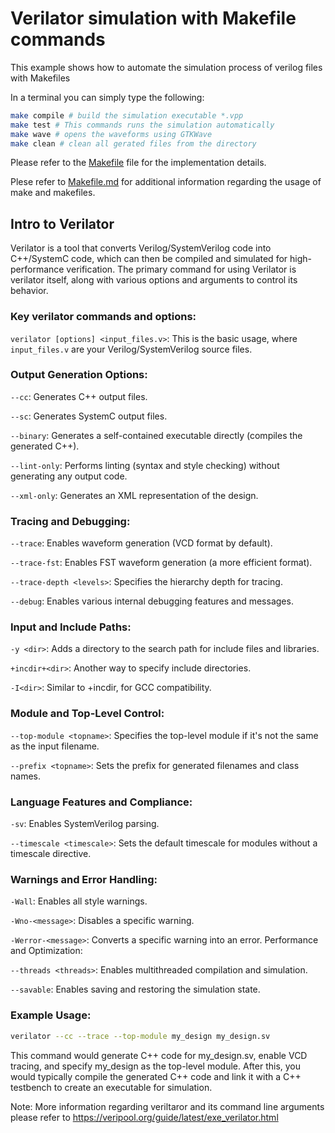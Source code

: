 # Verilator simulation with Makefile commands

This example shows how to automate the simulation process of verilog files with Makefiles

In a terminal you can simply type the following: 

```bash
make compile # build the simulation executable *.vpp
make test # This commands runs the simulation automatically
make wave # opens the waveforms using GTKWave
make clean # clean all gerated files from the directory
```

Please refer to the [Makefile](./Makefile) file for the implementation details. 

Plese refer to [Makefile.md](../../../../Computer-Architecture/1-GNU-tools-intro/Makefile.md) for additional information regarding the usage of make and makefiles.


## Intro to Verilator
Verilator is a tool that converts Verilog/SystemVerilog code into C++/SystemC code, which can then be compiled and simulated for high-performance verification. The primary command for using Verilator is verilator itself, along with various options and arguments to control its behavior.

### Key verilator commands and options:
`verilator [options] <input_files.v>`:
This is the basic usage, where `input_files.v` are your Verilog/SystemVerilog source files.

### Output Generation Options:
`--cc`: Generates C++ output files.

`--sc`: Generates SystemC output files.

`--binary`: Generates a self-contained executable directly (compiles the generated C++).

`--lint-only`: Performs linting (syntax and style checking) without generating any output code.

`--xml-only`: Generates an XML representation of the design.

### Tracing and Debugging:
`--trace`: Enables waveform generation (VCD format by default).

`--trace-fst`: Enables FST waveform generation (a more efficient format).

`--trace-depth <levels>`: Specifies the hierarchy depth for tracing.

`--debug`: Enables various internal debugging features and messages.

### Input and Include Paths:
`-y <dir>`: Adds a directory to the search path for include files and libraries.

`+incdir+<dir>`: Another way to specify include directories.

`-I<dir>`: Similar to +incdir, for GCC compatibility.

### Module and Top-Level Control:
`--top-module <topname>`: Specifies the top-level module if it's not the same as the input filename.

`--prefix <topname>`: Sets the prefix for generated filenames and class names.

### Language Features and Compliance:
`-sv`: Enables SystemVerilog parsing.

`--timescale <timescale>`: Sets the default timescale for modules without a timescale directive.

### Warnings and Error Handling:
`-Wall`: Enables all style warnings.

`-Wno-<message>`: Disables a specific warning.

`-Werror-<message>`: Converts a specific warning into an error.
Performance and Optimization:

`--threads <threads>`: Enables multithreaded compilation and simulation.

`--savable`: Enables saving and restoring the simulation state.

### Example Usage:

```bash
verilator --cc --trace --top-module my_design my_design.sv
```
This command would generate C++ code for my_design.sv, enable VCD tracing, and specify my_design as the top-level module. After this, you would typically compile the generated C++ code and link it with a C++ testbench to create an executable for simulation.

Note: More information regarding veriltaror and its command line arguments please refer to https://veripool.org/guide/latest/exe_verilator.html 


